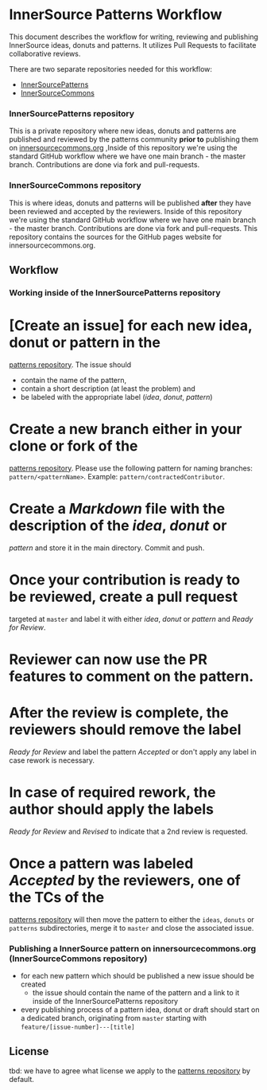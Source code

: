 # InnerSource Patterns Workflow

This document describes the workflow for writing, reviewing and publishing
InnerSource ideas, donuts and patterns. It utilizes Pull Requests to facilitate
collaborative reviews.

There are two separate repositories needed for this workflow:

* [InnerSourcePatterns][patternsRepo]
* [InnerSourceCommons][commonsRepo]

### InnerSourcePatterns repository

This is a private repository where new ideas, donuts and patterns are published
and reviewed by the patterns community **prior to** publishing them on
[innersourcecommons.org][commons] ,Inside of this
repository we're using the standard GitHub workflow where we have one main
branch - the master branch.  Contributions are done via fork and pull-requests.

### InnerSourceCommons repository

This is where ideas, donuts and patterns will be published **after** they have
been reviewed and accepted by the reviewers. Inside of this repository we're
using the standard GitHub workflow where we have one main branch - the master
branch. Contributions are done via fork and pull-requests. This repository
contains the sources for the GitHub pages website for innersourcecommons.org.

## Workflow

### Working inside of the InnerSourcePatterns repository

# [Create an issue] for each new idea, donut or pattern in the
  [patterns repository][patternsRepo]. The issue should
  * contain the name of the pattern,
  * contain a short description (at least the problem) and
  * be labeled with the appropriate label (_idea_, _donut_, _pattern_)
# Create a new branch either in your clone or fork of the
  [patterns repository][patternsRepo]. Please use the following pattern for
  naming branches: `pattern/<patternName>`. Example:
  `pattern/contractedContributor`.
# Create a _Markdown_ file with the description of the _idea_, _donut_ or
  _pattern_ and store it in the main directory. Commit and push.
# Once your contribution is ready to be reviewed, create a pull request
  targeted at `master` and label it with either _idea_, _donut_ or _pattern_
  and _Ready for Review_.
# Reviewer can now use the PR features to comment on the pattern.
# After the review is complete, the reviewers should remove the label
  _Ready for Review_ and label the pattern _Accepted_ or don't apply any label
  in case rework is necessary.
# In case of required rework, the author should apply the labels
  _Ready for Review_ and _Revised_ to indicate that a 2nd review is requested.
# Once a pattern was labeled _Accepted_ by the reviewers, one of the TCs of the
  [patterns repository][patternsRepo] will then move the pattern to either the
  `ideas`, `donuts` or `patterns` subdirectories, merge it to `master` and 
  close the associated issue.

### Publishing a InnerSource pattern on innersourcecommons.org (InnerSourceCommons repository)

* for each new pattern which should be published a new issue should be created
  * the issue should contain the name of the pattern and a link to it inside of
  the InnerSourcePatterns repository
* every publishing process of a pattern idea, donut or draft should start on a
dedicated branch, originating from `master` starting with
`feature/[issue-number]---[title]`

## License

tbd: we have to agree what license we apply to the
[patterns repository][patternsRepo] by default.

[commons]: http://innersourcecommons.org
[patternsRepo]: https://github.com/paypal/InnerSourceCommons-patterns
[commonsRepo]: https://github.com/paypal/InnerSourceCommons
